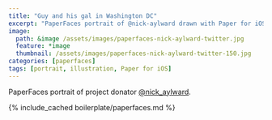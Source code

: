 ```yaml
---
title: "Guy and his gal in Washington DC"
excerpt: "PaperFaces portrait of @nick-aylward drawn with Paper for iOS on an iPad."
image: 
  path: &image /assets/images/paperfaces-nick-aylward-twitter.jpg 
  feature: *image
  thumbnail: /assets/images/paperfaces-nick-aylward-twitter-150.jpg
categories: [paperfaces]
tags: [portrait, illustration, Paper for iOS]
---
```


PaperFaces portrait of project donator [@nick_aylward](https://twitter.com/nick_aylward).

{% include_cached boilerplate/paperfaces.md %}
